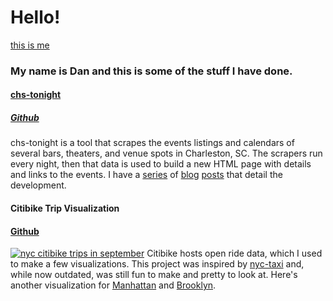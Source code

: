 # Hello!

[this is me](https://i.imgur.com/u1VGpZT.jpg)

### My name is Dan and this is some of the stuff I have done.


#### [chs-tonight](http://chs-tonight.com) 
##### [Github](https://github.com/DanHanf/chs-source)

chs-tonight is a tool that scrapes the events listings and calendars of several bars, theaters, and venue spots in Charleston, SC. The scrapers run every night, then that data is used to build a new HTML page with details and links to the events. I have a [series](http://xoxodan.com/posts/CHS-TONIGHT%2C-PART-1%3A-HOW-DO%3F) of [blog](http://xoxodan.com/posts/CHS-TONIGHT%2C-PART-2%3A-LEVELDB-AND-HTML-GENERATION--or--HOW-TO-BORE-PEOPLE-WHO-DON'T-PROGRAM-(AND-SOME-WHO-DO)-TO-DEATH) [posts](http://xoxodan.com/posts/CHS-TONIGHT%2C-PART-3%3A-ACHEIVE-HIP-MINIMALIST-STYLES-BY-NOT-HAVING-FUN) that detail the development. 


#### Citibike Trip Visualization
#### [Github](https://github.com/DanHanf/citibike-nyc)

[![nyc citibike trips in september](http://i.imgur.com/HhHSfRt.png)](https://vimeo.com/146713634)
Citibike hosts open ride data, which I used to make a few visualizations. This project was inspired by [nyc-taxi](https://github.com/morganherlocker/nyc-taxi) and, while now outdated, was still fun to make and pretty to look at. Here's another visualization for [Manhattan](https://vimeo.com/146726859) and [Brooklyn](https://vimeo.com/146947887).


